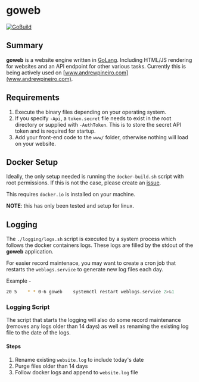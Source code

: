 # goweb

[![GoBuild](https://github.com/andrew-pineiro/goweb/actions/workflows/go.yml/badge.svg)](https://github.com/andrew-pineiro/goweb/actions/workflows/go.yml)

## Summary

**goweb** is a website engine written in [GoLang](https://golang.org/). Including HTML/JS rendering for websites and an API endpoint for other various tasks. Currently this is being actively used on [www.andrewpineiro.com](www.andrewpineiro.com).

## Requirements
1. Execute the binary files depending on your operating system.
2. If you specify `-Api`, a `token.secret` file needs to exist in the root directory or supplied with `-AuthToken`. This is to store the secret API token and is required for startup.
3. Add your front-end code to the `www/` folder, otherwise nothing will load on your website.


## Docker Setup

Ideally, the only setup needed is running the `docker-build.sh` script with root permissions. If this is not the case, please create an [issue](https://github.com/andrew-pineiro/goweb/issues).

This requires `docker.io` is installed on your machine.

**NOTE**: this has only been tested and setup for linux. 

## Logging

The `./logging/logs.sh` script is executed by a system process which follows the docker containers logs. These logs are filled by the stdout of the **goweb** application.

For easier record maintenace, you may want to create a cron job that restarts the `weblogs.service` to generate new log files each day.

Example -
```bash
20 5    * * 0-6 goweb    systemctl restart weblogs.service 2>&1
```

### Logging Script

The script that starts the logging will also do some record maintenance (removes any logs older than 14 days) as well as renaming the existing log file to the date of the logs.

#### Steps
1. Rename existing `website.log` to include today's date
2. Purge files older than 14 days
3. Follow docker logs and append to `website.log` file 